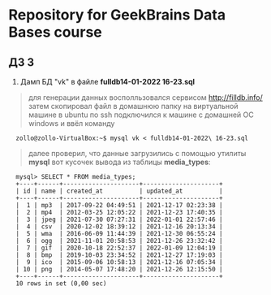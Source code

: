 # Repository for GeekBrains Data Bases course

## ДЗ 3

1. Дамп БД "vk" в файле **fulldb14-01-2022 16-23.sql**

> для генерации данных восполльзовался сервисом http://filldb.info/
> затем скопировал файл в домашнюю папку на виртуальной машине в ubuntu
> по ssh подключился к машине с домашней ОС windows и ввёл команду

      zollo@zollo-VirtualBox:~$ mysql vk < fulldb14-01-2022\ 16-23.sql

> далее проверил, что данные загрузились с помощью утилиты **mysql**
> вот кусочек вывода из таблицы **media_types**:

      mysql> SELECT * FROM media_types;
      +----+------+---------------------+---------------------+
      | id | name | created_at          | updated_at          |
      +----+------+---------------------+---------------------+
      |  1 | mp3  | 2017-09-22 04:49:51 | 2021-12-17 02:23:38 |
      |  2 | mp4  | 2012-03-25 12:05:22 | 2021-12-23 17:40:35 |
      |  3 | jpeg | 2021-07-30 07:27:31 | 2022-01-01 22:57:46 |
      |  4 | csv  | 2020-12-02 18:39:12 | 2021-12-16 20:13:34 |
      |  5 | wma  | 2016-06-09 11:44:39 | 2021-12-30 06:55:24 |
      |  6 | ogg  | 2021-11-01 20:58:53 | 2021-12-26 23:32:42 |
      |  7 | gif  | 2020-10-18 22:52:37 | 2022-01-09 12:04:19 |
      |  8 | bmp  | 2019-10-03 23:34:52 | 2021-12-27 17:19:03 |
      |  9 | ico  | 2015-09-06 10:58:13 | 2021-12-16 07:05:34 |
      | 10 | png  | 2014-05-07 17:48:20 | 2021-12-26 12:15:50 |
      +----+------+---------------------+---------------------+
      10 rows in set (0,00 sec)
